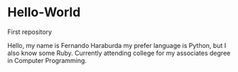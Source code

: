 # Hello-World
First repository

Hello, my name is Fernando Haraburda my  prefer language is Python, but I also know some Ruby. Currently attending college for my associates degree in Computer Programming. 

